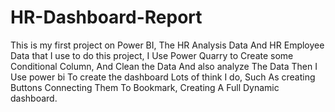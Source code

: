 # HR-Dashboard-Report
This is my first project on Power BI, The HR Analysis Data And HR Employee Data that I use to do this project, I Use Power Quarry to Create some Conditional Column, And Clean the Data And also analyze The Data Then I Use power bi To create the dashboard Lots of think I do, Such As creating Buttons Connecting Them To Bookmark, Creating A Full Dynamic dashboard.
